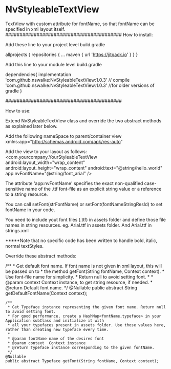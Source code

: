 # NvStyleableTextView
TextView with custom attribute for fontName, so that fontName can be specified in xml layout itself.
#########################################
	How to install:
  
  Add these line to your project level build.gradle
  
  allprojects {
		repositories {
			...
			maven { url 'https://jitpack.io' }
		}
	}
  
  Add this line to your module level build.gradle
  
  dependencies{
      implementation 'com.github.nswalke:NvStyleableTextView:1.0.3'
      // compile 'com.github.nswalke:NvStyleableTextView:1.0.3' //for older versions of gradle
  }
  
#########################################

How to use:

Extend NvStyleableTextView class and override the two abstract methods as explained later below.

Add the following nameSpace to parent/container view
xmlns:app="http://schemas.android.com/apk/res-auto"

Add the view to your layout as follows:
  <com.yourcompany.YourStyleableTextView
  android:layout_width="wrap_content"
  android:layout_height="wrap_content"
  android:text="@string/hello_world"
  app:nvFontName="@string/font_arial" />

The attribute 'app:nvFontName' specifies the exact non-qualified case-sensitive name
of the .ttf font-file as an explicit string value or a reference to a string resource.

You can call setFont(strFontName) or setFont(fontNameStringResId) to set fontName in your code.

You need to include yout font files (.ttf) in assets folder and define those file names in string resources.
eg. Arial.ttf in assets folder. And <string name="font_arial">Arial.ttf</string> in strings.xml

*****Note that no specific code has been written to handle bold, italic, normal textStyles.

Override these abstract methods:

/**
     * Get default font name. If font name is not given in xml layout, this will be passed on to
     * the method getFont(String fontName, Context context).
     * Use font-file name for simplicity.
     * Return null to avoid setting font.
     *
     * @param context Context instance, to get string resource, if needed.
     * @return Default font name.
     */
    @Nullable
    public abstract String getDefaultFontName(Context context);

    /**
     * Get Typeface instance representing the given font name. Return null to avoid setting font.
     * For good performance, create a HashMap<fontName,typeface> in your Application subClass and initialize it with
     * all your typefaces present in assets folder. Use those values here, rather than creating new typeface every time.
     *
     * @param fontName name of the desired font
     * @param context  Context instance
     * @return Typeface instance corresponding to the given fontName.
     */
    @Nullable
    public abstract Typeface getFont(String fontName, Context context);
